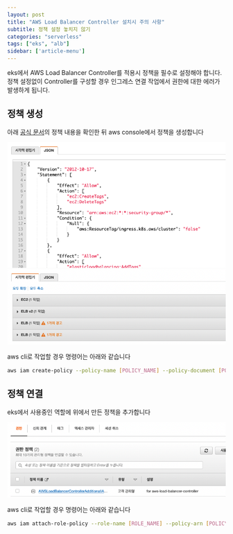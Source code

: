 ```yaml
---
layout: post
title: "AWS Load Balancer Controller 설치시 주의 사항"
subtitle: 정책 설정 놓치지 않기
categories: "serverless"
tags: ["eks", "alb"]
sidebar: ['article-menu']
---
```


eks에서 AWS Load Balancer Controller를 적용시 정책을 필수로 설정해야 합니다.
정책 설정없이 Controller를 구성할 경우 인그레스 연결 작업에서 권한에 대한 에러가 발생하게 됩니다.

## 정책 생성
아래 [공식 문서](https://github.com/kubernetes-sigs/aws-load-balancer-controller/blob/main/docs/install/iam_policy_v1_to_v2_additional.json)의 정책 내용을 확인한 뒤 aws console에서 정책을 생성합니다

<img class="post_img" src="/assets/images/posts/alb_policy_01.png">
<img class="post_img" src="/assets/images/posts/alb_policy_02.png">

aws cli로 작업할 경우 명령어는 아래와 같습니다
``` bash
aws iam create-policy --policy-name [POLICY_NAME] --policy-document [POLICY_DOCUMENT]
```

## 정책 연결
eks에서 사용중인 역할에 위에서 만든 정책을 추가합니다

<img class="post_img" src="/assets/images/posts/alb_policy_03.png">

aws cli로 작업할 경우 명령어는 아래와 같습니다
``` bash
aws iam attach-role-policy --role-name [ROLE_NAME] --policy-arn [POLICY_ARN]
```
